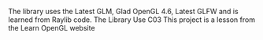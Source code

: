 The library uses the Latest GLM, Glad OpenGL 4.6, Latest GLFW and is learned from Raylib code.
The Library Use C03 
This project is a lesson from the Learn OpenGL website
